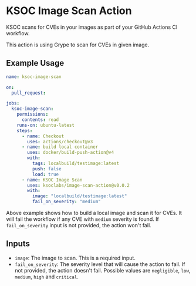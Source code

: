 # KSOC Image Scan Action

KSOC scans for CVEs in your images as part of your GitHub Actions CI workflow.

This action is using Grype to scan for CVEs in given image.

## Example Usage

```yaml
name: ksoc-image-scan

on:
  pull_request:

jobs:
  ksoc-image-scan:
    permissions:
      contents: read
    runs-on: ubuntu-latest
    steps:
      - name: Checkout
        uses: actions/checkout@v3
      - name: build local container
        uses: docker/build-push-action@v4
        with:
          tags: localbuild/testimage:latest
          push: false
          load: true
      - name: KSOC Image Scan
        uses: ksoclabs/image-scan-action@v0.0.2
        with:
          image: "localbuild/testimage:latest"
          fail_on_severity: "medium"
```

Above example shows how to build a local image and scan it for CVEs. It will fail the workflow if any CVE with `medium` severity is found. If `fail_on_severity` input is not provided, the action won't fail.

## Inputs

- `image`: The image to scan. This is a required input.
- `fail_on_severity`: The severity level that will cause the action to fail. If not provided, the action doesn't fail. Possible values are `negligible`, `low`, `medium`, `high` and `critical`.
